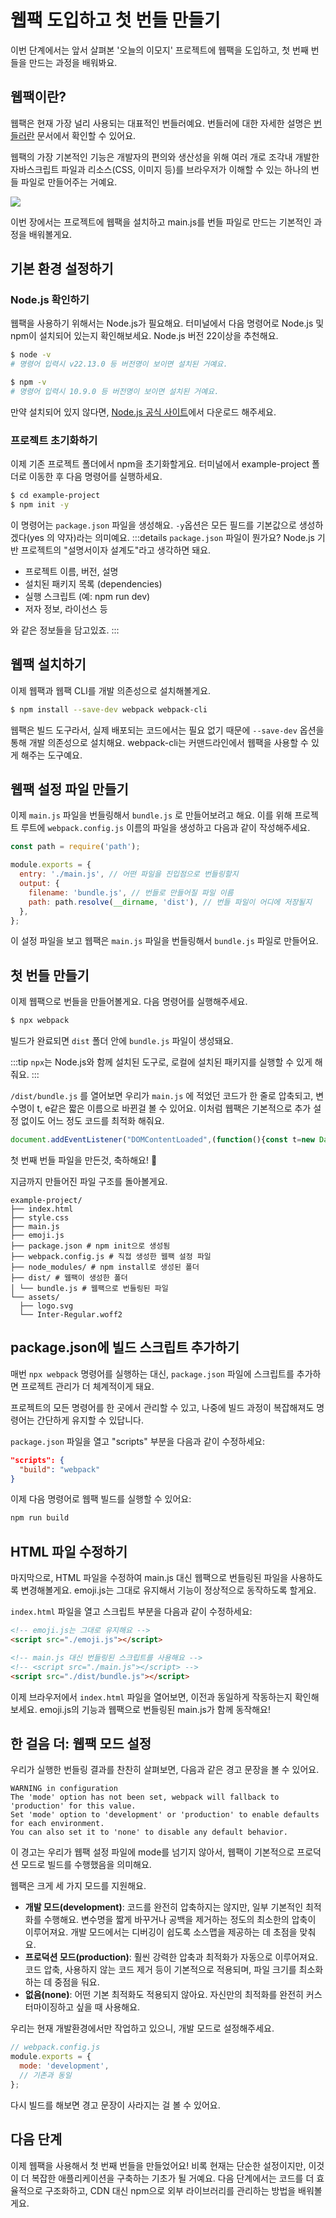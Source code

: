 # 웹팩 도입하고 첫 번들 만들기

이번 단계에서는 앞서 살펴본 '오늘의 이모지' 프로젝트에 웹팩을 도입하고, 첫 번째 번들을 만드는 과정을 배워봐요.

## 웹팩이란?

웹팩은 현재 가장 널리 사용되는 대표적인 번들러예요. 번들러에 대한 자세한 설명은 [번들러란](/fundamentals/bundling/bundler.md) 문서에서 확인할 수 있어요.

웹팩의 가장 기본적인 기능은 개발자의 편의와 생산성을 위해 여러 개로 조각내 개발한 자바스크립트 파일과 리소스(CSS, 이미지 등)를 브라우저가 이해할 수 있는 하나의 번들 파일로 만들어주는 거예요.

![](/images/browser-thinking.png)

이번 장에서는 프로젝트에 웹팩을 설치하고 main.js를 번들 파일로 만드는 기본적인 과정을 배워볼게요.

## 기본 환경 설정하기

### Node.js 확인하기

웹팩을 사용하기 위해서는 Node.js가 필요해요. 터미널에서 다음 명령어로 Node.js 및 npm이 설치되어 있는지 확인해보세요. Node.js 버전 22이상을 추천해요.

```bash
$ node -v 
# 명령어 입력시 v22.13.0 등 버전명이 보이면 설치된 거예요.

$ npm -v
# 명령어 입력시 10.9.0 등 버전명이 보이면 설치된 거예요.
```

만약 설치되어 있지 않다면, [Node.js 공식 사이트](https://nodejs.org/)에서 다운로드 해주세요.

### 프로젝트 초기화하기

이제 기존 프로젝트 폴더에서 npm을 초기화할게요. 터미널에서 example-project 폴더로 이동한 후 다음 명령어를 실행하세요.

```bash
$ cd example-project
$ npm init -y
```

이 명령어는 `package.json` 파일을 생성해요. `-y`옵션은 모든 필드를 기본값으로 생성하겠다(yes 의 약자)라는 의미예요. 
:::details `package.json` 파일이 뭔가요?
Node.js 기반 프로젝트의 "설명서이자 설계도"라고 생각하면 돼요.
- 프로젝트 이름, 버전, 설명
- 설치된 패키지 목록 (dependencies)
- 실행 스크립트 (예: npm run dev)
- 저자 정보, 라이선스 등

와 같은 정보들을 담고있죠.
:::

## 웹팩 설치하기

이제 웹팩과 웹팩 CLI를 개발 의존성으로 설치해볼게요.

```bash
$ npm install --save-dev webpack webpack-cli
```

웹팩은 빌드 도구라서, 실제 배포되는 코드에서는 필요 없기 때문에 `--save-dev` 옵션을 통해 개발 의존성으로 설치해요.
webpack-cli는 커맨드라인에서 웹팩을 사용할 수 있게 해주는 도구예요.

<!-- ## 기존 코드 구조 이해하기

웹팩 설정을 하기 전에, 현재 프로젝트 코드가 어떻게 구성되어 있는지 살펴봐요:

1. **index.html**: 메인 HTML 파일로, 스크립트 파일들을 로드해요.
2. **main.js**: 날짜 표시와 이모지 업데이트 로직이 있는 메인 스크립트예요.
3. **emoji.js**: 이모지 데이터와 관련 함수가 있는 스크립트예요.
4. **date-fns**: CDN 주소로 불러오는 외부 라이브러리예요. index.html 에 추가되어있어요.

현재는 각 파일이 HTML에서 개별적으로 로드되고 있어요. 여기서 웹팩을 사용하면 자바스크립트 파일을 번들로 만들 수 있어요. -->

## 웹팩 설정 파일 만들기

이제 `main.js` 파일을 번들링해서 `bundle.js` 로 만들어보려고 해요.
이를 위해 프로젝트 루트에 `webpack.config.js` 이름의 파일을 생성하고 다음과 같이 작성해주세요.

```javascript
const path = require('path');

module.exports = {
  entry: './main.js', // 어떤 파일을 진입점으로 번들링할지
  output: {
    filename: 'bundle.js', // 번들로 만들어질 파일 이름
    path: path.resolve(__dirname, 'dist'), // 번들 파일이 어디에 저장될지
  },
};
```
이 설정 파일을 보고 웹팩은 `main.js` 파일을 번들링해서 `bundle.js` 파일로 만들어요.

## 첫 번들 만들기

이제 웹팩으로 번들을 만들어볼게요. 다음 명령어를 실행해주세요.

```bash
$ npx webpack
```

빌드가 완료되면 `dist` 폴더 안에 `bundle.js` 파일이 생성돼요.

:::tip
`npx`는 Node.js와 함께 설치된 도구로, 로컬에 설치된 패키지를 실행할 수 있게 해줘요.
:::

`/dist/bundle.js` 를 열어보면 우리가 `main.js` 에 적었던 코드가 한 줄로 압축되고, 변수명이 t, e같은 짧은 이름으로 바뀐걸 볼 수 있어요. 이처럼 웹팩은 기본적으로 추가 설정 없이도 어느 정도 코드를 최적화 해줘요.

```js
document.addEventListener("DOMContentLoaded",(function(){const t=new Date,e=dateFns.format(t,"MMMM d, yyyy");document.getElementById("dateDisplay").textContent=e,function(){const t=Math.floor(Math.random()*emojis.length),e=emojis[t];document.getElementById("emojiDisplay").textContent=e.icon,document.getElementById("emojiName").textContent=e.name}()}));
```
첫 번째 번들 파일을 만든것, 축하해요! 🥳

지금까지 만들어진 파일 구조를 돌아볼게요.
```
example-project/
├── index.html
├── style.css
├── main.js
├── emoji.js
├── package.json # npm init으로 생성됨
├── webpack.config.js # 직접 생성한 웹팩 설정 파일
├── node_modules/ # npm install로 생성된 폴더
├── dist/ # 웹팩이 생성한 폴더
│ └── bundle.js # 웹팩으로 번들링된 파일
└── assets/
  ├── logo.svg
  └── Inter-Regular.woff2
```

## package.json에 빌드 스크립트 추가하기

매번 `npx webpack` 명령어를 실행하는 대신, `package.json` 파일에 스크립트를 추가하면 프로젝트 관리가 더 체계적이게 돼요. 

프로젝트의 모든 명령어를 한 곳에서 관리할 수 있고, 나중에 빌드 과정이 복잡해져도 명령어는 간단하게 유지할 수 있답니다.

`package.json` 파일을 열고 "scripts" 부분을 다음과 같이 수정하세요:

```json
"scripts": {
  "build": "webpack"
}
```

이제 다음 명령어로 웹팩 빌드를 실행할 수 있어요:

```bash
npm run build
```

## HTML 파일 수정하기

마지막으로, HTML 파일을 수정하여 main.js 대신 웹팩으로 번들링된 파일을 사용하도록 변경해볼게요. emoji.js는 그대로 유지해서 기능이 정상적으로 동작하도록 할게요.

`index.html` 파일을 열고 스크립트 부분을 다음과 같이 수정하세요:

```html
<!-- emoji.js는 그대로 유지해요 -->
<script src="./emoji.js"></script>

<!-- main.js 대신 번들링된 스크립트를 사용해요 -->
<!-- <script src="./main.js"></script> -->
<script src="./dist/bundle.js"></script>
```

이제 브라우저에서 `index.html` 파일을 열어보면, 이전과 동일하게 작동하는지 확인해보세요. emoji.js의 기능과 웹팩으로 번들링된 main.js가 함께 동작해요!

## 한 걸음 더: 웹팩 모드 설정

우리가 실행한 번들링 결과를 찬찬히 살펴보면, 다음과 같은 경고 문장을 볼 수 있어요.
```
WARNING in configuration
The 'mode' option has not been set, webpack will fallback to 'production' for this value.
Set 'mode' option to 'development' or 'production' to enable defaults for each environment.
You can also set it to 'none' to disable any default behavior.
```

이 경고는 우리가 웹팩 설정 파일에 mode를 넘기지 않아서, 웹팩이 기본적으로 프로덕션 모드로 빌드를 수행했음을 의미해요. 
 
웹팩은 크게 세 가지 모드를 지원해요.
- **개발 모드(development)**: 코드를 완전히 압축하지는 않지만, 일부 기본적인 최적화를 수행해요. 변수명을 짧게 바꾸거나 공백을 제거하는 정도의 최소한의 압축이 이루어져요. 개발 모드에서는 디버깅이 쉽도록 소스맵을 제공하는 데 초점을 맞춰요.
- **프로덕션 모드(production)**: 훨씬 강력한 압축과 최적화가 자동으로 이루어져요. 코드 압축, 사용하지 않는 코드 제거 등이 기본적으로 적용되며, 파일 크기를 최소화하는 데 중점을 둬요.
- **없음(none)**: 어떤 기본 최적화도 적용되지 않아요. 자신만의 최적화를 완전히 커스터마이징하고 싶을 때 사용해요.

우리는 현재 개발환경에서만 작업하고 있으니, 개발 모드로 설정해주세요.

```javascript
// webpack.config.js
module.exports = {
  mode: 'development',
  // 기존과 동일
};
```

다시 빌드를 해보면 경고 문장이 사라지는 걸 볼 수 있어요.


## 다음 단계

이제 웹팩을 사용해서 첫 번째 번들을 만들었어요! 비록 현재는 단순한 설정이지만, 이것이 더 복잡한 애플리케이션을 구축하는 기초가 될 거예요.
다음 단계에서는 코드를 더 효율적으로 구조화하고, CDN 대신 npm으로 외부 라이브러리를 관리하는 방법을 배워볼게요. 
